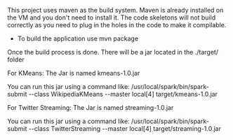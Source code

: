 This project uses maven as the build system. 
Maven is already installed on the VM and you don't need to install it. 
The code skeletons will not build correctly as you need to plug in the holes in the code to make it compilable. 

- To build the application use
	mvn package

Once the build process is done. There will be a jar located in the ./target/ folder


For KMeans:
The Jar is named kmeans-1.0.jar

You can run this jar using a command like:
/usr/local/spark/bin/spark-submit --class WikipediaKMeans --master local[4] target/kmeans-1.0.jar


For Twitter Streaming:
The Jar is named streaming-1.0.jar

You can run this jar using a command like:
/usr/local/spark/bin/spark-submit --class TwitterStreaming --master local[4] target/streaming-1.0.jar